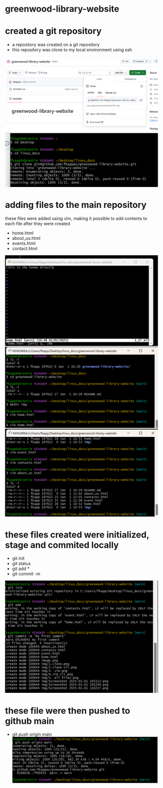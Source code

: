 # greenwood-library-website

# created a git repository
* a repository was created on a git repository
* this repository was clone to my local environment using ssh

![gitimg](./img/1.clone.png)
![cli](./img/2.clone%20cli.png)

# adding files to the main repository
  these files were added using vim, making it possible to add contents to each file after they were created

 * home.html
 * about_us.html
 * events.html
 * contact.html

![vim](./img/3.%20vim.png)
![cli](./img/4.vim%20cli.png)
![all](./img/5.%20all%20files.png)

# these files created were initialized, stage and commited locally

 * git init
 * git status
 * git add *
 * git commit -m 

 ![gits](./img/6.git%20status.png)


 # these file were then pushed to github main

 * git push origin main 
 ![push](./img/7.git_push.png)